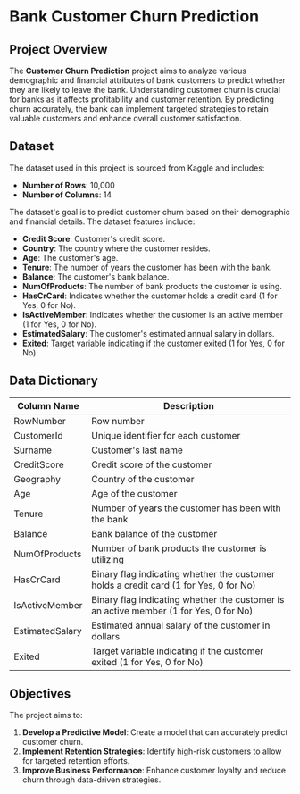 # Bank Customer Churn Prediction

## Project Overview

The **Customer Churn Prediction** project aims to analyze various demographic and financial attributes of bank customers to predict whether they are likely to leave the bank. Understanding customer churn is crucial for banks as it affects profitability and customer retention. By predicting churn accurately, the bank can implement targeted strategies to retain valuable customers and enhance overall customer satisfaction.

## Dataset

The dataset used in this project is sourced from Kaggle and includes:

- **Number of Rows**: 10,000
- **Number of Columns**: 14

The dataset's goal is to predict customer churn based on their demographic and financial details. The dataset features include:

- **Credit Score**: Customer's credit score.
- **Country**: The country where the customer resides.
- **Age**: The customer's age.
- **Tenure**: The number of years the customer has been with the bank.
- **Balance**: The customer's bank balance.
- **NumOfProducts**: The number of bank products the customer is using.
- **HasCrCard**: Indicates whether the customer holds a credit card (1 for Yes, 0 for No).
- **IsActiveMember**: Indicates whether the customer is an active member (1 for Yes, 0 for No).
- **EstimatedSalary**: The customer's estimated annual salary in dollars.
- **Exited**: Target variable indicating if the customer exited (1 for Yes, 0 for No).

## Data Dictionary

| Column Name       | Description                                                                                       |
|-------------------|---------------------------------------------------------------------------------------------------|
| RowNumber         | Row number                                                                                      |
| CustomerId        | Unique identifier for each customer                                                               |
| Surname           | Customer's last name                                                                           |
| CreditScore       | Credit score of the customer                                                                    |
| Geography         | Country of the customer                                                                         |
| Age               | Age of the customer                                                                            |
| Tenure            | Number of years the customer has been with the bank                                               |
| Balance           | Bank balance of the customer                                                                    |
| NumOfProducts     | Number of bank products the customer is utilizing                                                |
| HasCrCard         | Binary flag indicating whether the customer holds a credit card (1 for Yes, 0 for No)             |
| IsActiveMember    | Binary flag indicating whether the customer is an active member (1 for Yes, 0 for No)             |
| EstimatedSalary   | Estimated annual salary of the customer in dollars                                               |
| Exited            | Target variable indicating if the customer exited (1 for Yes, 0 for No)                              |

## Objectives

The project aims to:

1. **Develop a Predictive Model**: Create a model that can accurately predict customer churn.
2. **Implement Retention Strategies**: Identify high-risk customers to allow for targeted retention efforts.
3. **Improve Business Performance**: Enhance customer loyalty and reduce churn through data-driven strategies.

